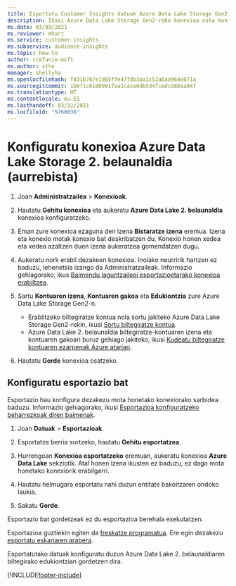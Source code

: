 ```yaml
---
title: Esportatu Customer Insights datuak Azure Data Lake Storage Gen2-ra
description: Ikasi Azure Data Lake Storage Gen2-rako konexioa nola konfiguratu.
ms.date: 03/03/2021
ms.reviewer: mhart
ms.service: customer-insights
ms.subservice: audience-insights
ms.topic: how-to
author: stefanie-msft
ms.author: sthe
manager: shellyha
ms.openlocfilehash: f431b707e1d65ffe47f8b3aa1c52abaa964e871a
ms.sourcegitcommit: 1b671c6100991fea1cace04b5d4fcedcd88aa94f
ms.translationtype: HT
ms.contentlocale: eu-ES
ms.lasthandoff: 03/31/2021
ms.locfileid: "5760036"
---
```

# <a name="set-up-the-connection-to-azure-data-lake-storage-gen2-preview"></a>Konfiguratu konexioa Azure Data Lake Storage 2. belaunaldia (aurrebista)

1. Joan **Administratzailea** > **Konexioak**.

1. Hautatu **Gehitu konexioa** eta aukeratu **Azure Data Lake 2. belaunaldia** konexioa konfiguratzeko.

1. Eman zure konexioa ezaguna den izena **Bistaratze izena** eremua. Izena eta konexio motak konexio bat deskribatzen du. Konexio honen xedea eta xedea azaltzen duen izena aukeratzea gomendatzen dugu.

1. Aukeratu nork erabil dezakeen konexioa. Inolako neurririk hartzen ez baduzu, lehenetsia izango da Administratzaileak. Informazio gehiagorako, ikus [Baimendu laguntzaileei esportazioetarako konexioa erabiltzea](connections.md#allow-contributors-to-use-a-connection-for-exports).

1. Sartu **Kontuaren izena**, **Kontuaren gakoa** eta **Edukiontzia** zure Azure Data Lake Storage Gen2-n.
    - Erabiltzeko biltegiratze kontua nola sortu jakiteko Azure Data Lake Storage Gen2-rekin, ikusi [Sortu biltegiratze kontua](/azure/storage/blobs/create-data-lake-storage-account). 
    - Azure Data Lake 2. belaunaldia biltegiratze-kontuaren izena eta kontuaren gakoari buruz gehiago jakiteko, ikusi [Kudeatu biltegiratze kontuaren ezarpenak Azure atarian](/azure/storage/common/storage-account-manage).

1. Hautatu **Gorde** konexioa osatzeko. 

## <a name="configure-an-export"></a>Konfiguratu esportazio bat

Esportazio hau konfigura dezakezu mota honetako konexiorako sarbidea baduzu. Informazio gehiagorako, ikusi [Esportazioa konfiguratzeko beharrezkoak diren baimenak](export-destinations.md#set-up-a-new-export).

1. Joan **Datuak** > **Esportazioak**.

1. Esportatze berria sortzeko, hautatu **Gehitu esportatzea**.

1. Hurrengoan **Konexioa esportatzeko** eremuan, aukeratu konexioa **Azure Data Lake** sekziotik. Atal honen izena ikusten ez baduzu, ez dago mota honetako konexiorik erabilgarri.

1. Hautatu helmugara esportatu nahi duzun entitate bakoitzaren ondoko laukia.

1. Sakatu **Gorde**.

Esportazio bat gordetzeak ez du esportazioa berehala exekutatzen.

Esportazioa guztiekin egiten da [freskatze programatua](system.md#schedule-tab). Ere egin dezakezu [esportatu eskariaren arabera](export-destinations.md#run-exports-on-demand). 

Esportatutako datuak konfiguratu duzun Azure Data Lake 2. belaunaldiaren biltegirako edukiontzian gordetzen dira. 

[!INCLUDE[footer-include](../includes/footer-banner.md)]
